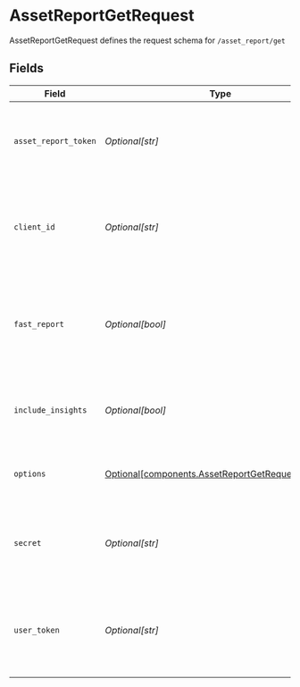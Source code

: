 # AssetReportGetRequest

AssetReportGetRequest defines the request schema for `/asset_report/get`


## Fields

| Field                                                                                                                                                                                | Type                                                                                                                                                                                 | Required                                                                                                                                                                             | Description                                                                                                                                                                          |
| ------------------------------------------------------------------------------------------------------------------------------------------------------------------------------------ | ------------------------------------------------------------------------------------------------------------------------------------------------------------------------------------ | ------------------------------------------------------------------------------------------------------------------------------------------------------------------------------------ | ------------------------------------------------------------------------------------------------------------------------------------------------------------------------------------ |
| `asset_report_token`                                                                                                                                                                 | *Optional[str]*                                                                                                                                                                      | :heavy_minus_sign:                                                                                                                                                                   | A token that can be provided to endpoints such as `/asset_report/get` or `/asset_report/pdf/get` to fetch or update an Asset Report.                                                 |
| `client_id`                                                                                                                                                                          | *Optional[str]*                                                                                                                                                                      | :heavy_minus_sign:                                                                                                                                                                   | Your Plaid API `client_id`. The `client_id` is required and may be provided either in the `PLAID-CLIENT-ID` header or as part of a request body.                                     |
| `fast_report`                                                                                                                                                                        | *Optional[bool]*                                                                                                                                                                     | :heavy_minus_sign:                                                                                                                                                                   | `true` to fetch "fast" version of asset report. Defaults to false if omitted. Can only be used if `/asset_report/create` was called with `options.add_ons` set to `["fast_assets"]`. |
| `include_insights`                                                                                                                                                                   | *Optional[bool]*                                                                                                                                                                     | :heavy_minus_sign:                                                                                                                                                                   | `true` if you would like to retrieve the Asset Report with Insights, `false` otherwise. This field defaults to `false` if omitted.                                                   |
| `options`                                                                                                                                                                            | [Optional[components.AssetReportGetRequestOptions]](../../models/components/assetreportgetrequestoptions.md)                                                                         | :heavy_minus_sign:                                                                                                                                                                   | An optional object to filter or add data to `/asset_report/get` results. If provided, must be non-`null`.                                                                            |
| `secret`                                                                                                                                                                             | *Optional[str]*                                                                                                                                                                      | :heavy_minus_sign:                                                                                                                                                                   | Your Plaid API `secret`. The `secret` is required and may be provided either in the `PLAID-SECRET` header or as part of a request body.                                              |
| `user_token`                                                                                                                                                                         | *Optional[str]*                                                                                                                                                                      | :heavy_minus_sign:                                                                                                                                                                   | The user token associated with the User for which to create an asset report for. The latest asset report associated with the User will be returned                                   |